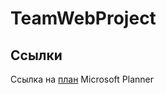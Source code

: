 # TeamWebProject

## Ссылки

Ссылка на [план](https://tasks.office.com/edu.kubsu.ru/ru/Home/Planner#/plantaskboard?groupId=baa91c9f-a001-4c0e-87b7-0306cfb0e3ba&planId=iPGLc4dRx0OKUvUqE9ajY5cAGHCD) Microsoft Planner
